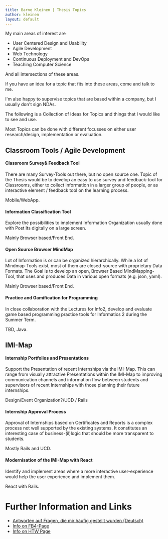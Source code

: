 ```yaml
---
title: Barne Kleinen | Thesis Topics
author: kleinen
layout: default
---
```


My main areas of interest are

* User Centered Design and Usability
* Agile Development
* Web Technology
* Continuous Deployment and DevOps
* Teaching Computer Science


And all intersections of these areas.

If you have an idea for a topic that fits into these areas, come and talk to me.

I'm also happy to supervise topics that are based within a company, but I usually
don't sign NDAs.

The following is a Collection of Ideas for Topics and things that I would like
to see and use.

Most Topics can be done with different focusses on either user research/design,
implementation or evaluation.

## Classroom Tools / Agile Development

#### Classroom Survey& Feedback Tool

There are many Survey-Tools out there, but no open source one. Topic of the Thesis would be
to develop an easy to use survey and feedback-tool for Classrooms, either to
collect information in a larger group of people, or as interactive element /
feedback tool on the learning process.

Mobile/WebApp.

#### Information Classification Tool

Explore the possibilities to implement Information Organization usually done with
Post Its digitally on a large screen.

Mainly Browser based/Front End.

#### Open Source Browser MindMap

Lot of Information is or can be organized hierarchically. While a lot of Mindmap-Tools
exist, most of them are closed-source with proprietary Data Formats.
The Goal is to develop an open, Browser Based MindMapping-Tool, that uses and
produces Data in various open formats (e.g. json, yaml).

Mainly Browser based/Front End.

#### Practice and Gamification for Programming

In close collaboration with the Lectures for Info2, develop and evaluate game
based programming practice tools for Informatics 2 during the Summer Term.

TBD, Java.

## IMI-Map

#### Internship Portfolios and Presentations

Support the Presentation of recent Internships via the IMI-Map. This can range from
visually attractive Presentations within the IMI-Map to improving communication
channels and information flow between students and supervisors of recent Internships
with those planning their future internships.

Design/Event Organization?/UCD / Rails

#### Internship Approval Process

Approval of Internships based on Certificates and Reports is a complex
process not well supported by the existing systems. It constitutes
an interesting case of business-(il)logic that should be more transparent to
students.

Mostly Rails and UCD.

#### Modernisation of the IMI-Map with React

Identify and implement areas where a more interactive user-experience would help
the user experience and implement them.

React with Rails.


# Further Information and Links
* [Antworten auf Fragen, die mir häufig gestellt wurden (Deutsch)](faq)
* [Info on FB4-Page](http://www.f4.htw-berlin.de/studieren/abschlussarbeit-kolloquium/)
* [Info on HTW Page](https://www.htw-berlin.de/studium/studienorganisation/pruefungen-praktikum/abschlussarbeit/)
